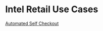 # Intel Retail Use Cases

[Automated Self Checkout](./automated-self-checkout/automated-self-checkout.md)